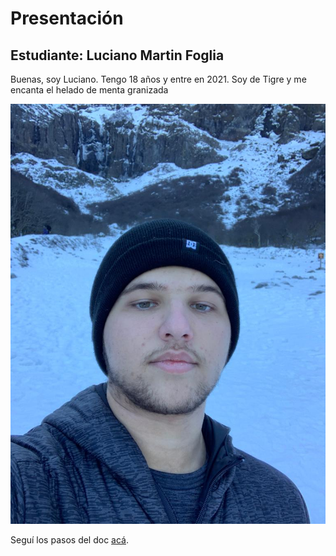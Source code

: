 # Presentación

## Estudiante: Luciano Martin Foglia

Buenas, soy Luciano. Tengo 18 años y entre en 2021. Soy de Tigre y me encanta el helado de menta granizada

![mi foto](foto.jpg)

Seguí los pasos del doc [acá](https://docs.google.com/document/d/e/2PACX-1vQkogtG88cmwEIXEuff291urSyrZUYHikLIoRTspUodvIg5OoaUJTi8n0vqPJ3XUSN65sqJALTBizeB/pub).
